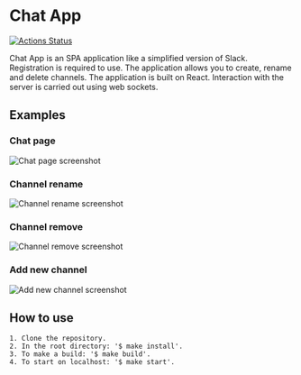 # Chat App

[![Actions Status](https://github.com/georgy-p/frontend-project-12/workflows/hexlet-check/badge.svg)](https://github.com/georgy-p/frontend-project-12/actions)

Chat App is an SPA application like a simplified version of Slack. Registration is required to use. The application allows you to create, rename and delete channels. The application is built on React. Interaction with the server is carried out using web sockets.

## Examples

### Chat page

![Chat page screenshot](https://user-images.githubusercontent.com/81578359/220335601-23e70b58-18e5-4ec2-a160-2d7d9024a072.png)

### Channel rename

![Channel rename screenshot](https://user-images.githubusercontent.com/81578359/220335618-cac37599-1097-440b-9433-a222483c1579.png)

### Channel remove

![Channel remove screenshot](https://user-images.githubusercontent.com/81578359/220335632-400d8946-69e9-4d23-a320-9d59803a1d7a.png)

### Add new channel

![Add new channel screenshot](https://user-images.githubusercontent.com/81578359/220335647-c5ed906e-a674-473f-bb95-2bd89200757d.png)

## How to use

```shell
1. Clone the repository.
2. In the root directory: '$ make install'.
3. To make a build: '$ make build'.
4. To start on localhost: '$ make start'.
```
